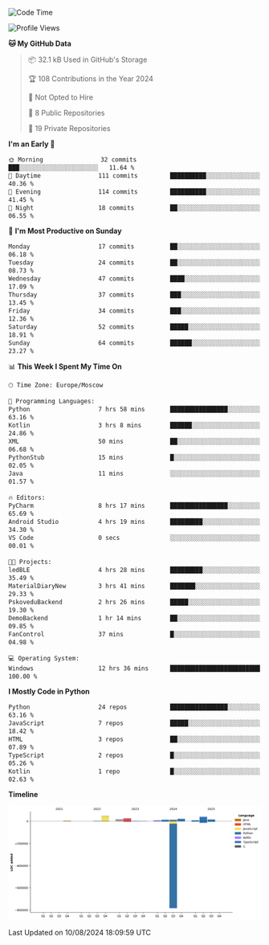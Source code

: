 <!--START_SECTION:waka-->
![Code Time](http://img.shields.io/badge/Code%20Time-452%20hrs%2034%20mins-blue)

![Profile Views](http://img.shields.io/badge/Profile%20Views-1-blue)

**🐱 My GitHub Data** 

> 📦 32.1 kB Used in GitHub's Storage 
 > 
> 🏆 108 Contributions in the Year 2024
 > 
> 🚫 Not Opted to Hire
 > 
> 📜 8 Public Repositories 
 > 
> 🔑 19 Private Repositories 
 > 
**I'm an Early 🐤** 

```text
🌞 Morning                32 commits          ███░░░░░░░░░░░░░░░░░░░░░░   11.64 % 
🌆 Daytime                111 commits         ██████████░░░░░░░░░░░░░░░   40.36 % 
🌃 Evening                114 commits         ██████████░░░░░░░░░░░░░░░   41.45 % 
🌙 Night                  18 commits          ██░░░░░░░░░░░░░░░░░░░░░░░   06.55 % 
```
📅 **I'm Most Productive on Sunday** 

```text
Monday                   17 commits          ██░░░░░░░░░░░░░░░░░░░░░░░   06.18 % 
Tuesday                  24 commits          ██░░░░░░░░░░░░░░░░░░░░░░░   08.73 % 
Wednesday                47 commits          ████░░░░░░░░░░░░░░░░░░░░░   17.09 % 
Thursday                 37 commits          ███░░░░░░░░░░░░░░░░░░░░░░   13.45 % 
Friday                   34 commits          ███░░░░░░░░░░░░░░░░░░░░░░   12.36 % 
Saturday                 52 commits          █████░░░░░░░░░░░░░░░░░░░░   18.91 % 
Sunday                   64 commits          ██████░░░░░░░░░░░░░░░░░░░   23.27 % 
```


📊 **This Week I Spent My Time On** 

```text
🕑︎ Time Zone: Europe/Moscow

💬 Programming Languages: 
Python                   7 hrs 58 mins       ████████████████░░░░░░░░░   63.16 % 
Kotlin                   3 hrs 8 mins        ██████░░░░░░░░░░░░░░░░░░░   24.86 % 
XML                      50 mins             ██░░░░░░░░░░░░░░░░░░░░░░░   06.68 % 
PythonStub               15 mins             █░░░░░░░░░░░░░░░░░░░░░░░░   02.05 % 
Java                     11 mins             ░░░░░░░░░░░░░░░░░░░░░░░░░   01.57 % 

🔥 Editors: 
PyCharm                  8 hrs 17 mins       ████████████████░░░░░░░░░   65.69 % 
Android Studio           4 hrs 19 mins       █████████░░░░░░░░░░░░░░░░   34.30 % 
VS Code                  0 secs              ░░░░░░░░░░░░░░░░░░░░░░░░░   00.01 % 

🐱‍💻 Projects: 
ledBLE                   4 hrs 28 mins       █████████░░░░░░░░░░░░░░░░   35.49 % 
MaterialDiaryNew         3 hrs 41 mins       ███████░░░░░░░░░░░░░░░░░░   29.33 % 
PskoveduBackend          2 hrs 26 mins       █████░░░░░░░░░░░░░░░░░░░░   19.30 % 
DemoBackend              1 hr 14 mins        ██░░░░░░░░░░░░░░░░░░░░░░░   09.85 % 
FanControl               37 mins             █░░░░░░░░░░░░░░░░░░░░░░░░   04.98 % 

💻 Operating System: 
Windows                  12 hrs 36 mins      █████████████████████████   100.00 % 
```

**I Mostly Code in Python** 

```text
Python                   24 repos            ████████████████░░░░░░░░░   63.16 % 
JavaScript               7 repos             █████░░░░░░░░░░░░░░░░░░░░   18.42 % 
HTML                     3 repos             ██░░░░░░░░░░░░░░░░░░░░░░░   07.89 % 
TypeScript               2 repos             █░░░░░░░░░░░░░░░░░░░░░░░░   05.26 % 
Kotlin                   1 repo              █░░░░░░░░░░░░░░░░░░░░░░░░   02.63 % 
```



**Timeline**

![Lines of Code chart](https://raw.githubusercontent.com/adlemx/adlemx/main/assets/bar_graph.png)


 Last Updated on 10/08/2024 18:09:59 UTC
<!--END_SECTION:waka-->
